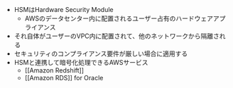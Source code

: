 - HSMはHardware Security Module
	- AWSのデータセンター内に配置されるユーザー占有のハードウェアアプライアンス
- それ自体がユーザーのVPC内に配置されて、他のネットワークから隔離される
- セキュリティのコンプライアンス要件が厳しい場合に適用する
- HSMと連携して暗号化処理できるAWSサービス
	- [[Amazon Redshift]]
	- [[Amazon RDS]] for Oracle
